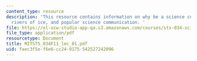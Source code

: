 ```yaml
---
content_type: resource
description: 'This resource contains information on why be a science communicator,
  rivers of ice, and popular science communication. '
file: https://ol-ocw-studio-app-qa.s3.amazonaws.com/courses/sts-034-science-communication-a-practical-guide-fall-2011/faec3f5ef6e6cc249175542527242096_MITSTS_034F11_lec_01.pdf
file_type: application/pdf
resourcetype: Document
title: MITSTS_034F11_lec_01.pdf
uid: faec3f5e-f6e6-cc24-9175-542527242096
---
```

